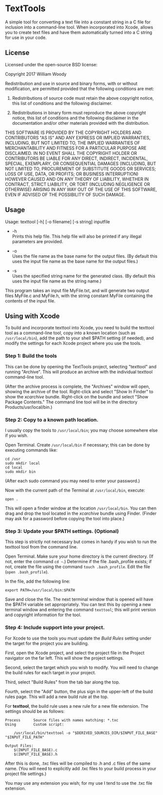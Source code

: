 # TextTools

A simple tool for converting a text file into a constant string in a C file
for inclusion into a command-line tool. When incorporated into Xcode, allows
you to create text files and have them automatically turned into a C string
for use in your code.

## License

Licensed under the open-source BSD license:

Copyright 2017 William Woody

Redistribution and use in source and binary forms, with or without modification,
are permitted provided that the following conditions are met:

1. Redistributions of source code must retain the above copyright notice, this
list of conditions and the following disclaimer.

2. Redistributions in binary form must reproduce the above copyright notice, 
this list of conditions and the following disclaimer in the documentation 
and/or other materials provided with the distribution.

THIS SOFTWARE IS PROVIDED BY THE COPYRIGHT HOLDERS AND CONTRIBUTORS "AS IS" 
AND ANY EXPRESS OR IMPLIED WARRANTIES, INCLUDING, BUT NOT LIMITED TO, THE 
IMPLIED WARRANTIES OF MERCHANTABILITY AND FITNESS FOR A PARTICULAR PURPOSE ARE
DISCLAIMED. IN NO EVENT SHALL THE COPYRIGHT HOLDER OR CONTRIBUTORS BE LIABLE 
FOR ANY DIRECT, INDIRECT, INCIDENTAL, SPECIAL, EXEMPLARY, OR CONSEQUENTIAL 
DAMAGES (INCLUDING, BUT NOT LIMITED TO, PROCUREMENT OF SUBSTITUTE GOODS OR SERVICES; LOSS OF USE, DATA, OR PROFITS; OR BUSINESS INTERRUPTION) HOWEVER 
CAUSED AND ON ANY THEORY OF LIABILITY, WHETHER IN CONTRACT, STRICT LIABILITY, 
OR TORT (INCLUDING NEGLIGENCE OR OTHERWISE) ARISING IN ANY WAY OUT OF THE USE 
OF THIS SOFTWARE, EVEN IF ADVISED OF THE POSSIBILITY OF SUCH DAMAGE.

## Usage

Usage: texttool [-h] [-o filename] [-s string] inputfile

* -h  
    Prints this help file. This help file will also be printed if any illegal
    parameters are provided. 

* -o  
    Uses the file name as the base name for the output files. (By default 
    this uses the input file name as the base name for the output files.) 

* -s  
    Uses the specified string name for the generated class. (By default this 
    uses the input file name as the string name.)

This program takes an input file MyFile.txt, and will generate two output files
MyFile.c and MyFile.h, with the string constant MyFile containing the contents of the input file.

## Using with Xcode

To build and incorporate texttool into Xcode, you need to build the texttool tool as a command-line tool, copy into a known location (such as `/usr/local/bin`), add the path to your shell $PATH setting (if needed), and modify the settings for each Xcode project where you use the tools.

### Step 1: Build the tools

This can be done by opening the TextTools project, selecting "texttool" and running "Archive". This will produce an archive with the individual texttool command-line tool. 

(After the archive process is complete, the "Archives" window will open, showing the archive of the tool. Right-click and select "Show In Finder" to show the *xcarchive* bundle. Right-click on the bundle and select "Show Package Contents." The command line tool will be in the directory Products/usr/local/bin.)

### Step 2: Copy to a known path location.

I usually copy the tools to `/usr/local/bin`; you may choose somewhere else if you wish.

Open Terminal. Create `/usr/local/bin` if necessary; this can be done by executing commands like:

    cd /usr
    sudo mkdir local
    cd local
    sudo mkdir bin

(After each sudo command you may need to enter your password.)

Now with the current path of the Terminal at `/usr/local/bin`, execute:

    open .

This will open a finder window at the location `/usr/local/bin`. You can then drag and drop the tool located in the *xcarchive* bundle using Finder. (Finder may ask for a password before copying the tool into place.)

### Step 3: Update your $PATH settings. (Optional)

This step is strictly not necessary but comes in handy if you wish to run the texttool tool from the command line.

Open Terminal. Make sure your home directory is the current directory. (If not, enter the command `cd ~`.) Determine if the file .bash_profile exists; if not, create the file using the command `touch .bash_profile`. Edit the file (`open .bash_profile`).

In the file, add the following line:

    export PATH=/usr/local/bin:$PATH

Save and close the file. The next terminal window that is opened will have the $PATH variable set appropriately. You can test this by opening a new terminal window and entering the command `texttool`; this will print version and copyright information for the tool.

### Step 4: Include support into your project.

For Xcode to use the tools you must update the *Build Rules* setting under the target for the project you are building.

First, open the Xcode project, and select the project file in the Project navigator on the far left. This will show the project settings.

Second, select the target which you wish to modify. You will need to change the build rules for each target in your project.

Third, select "Build Rules" from the tab bar along the top.

Fourth, select the "Add" button, the plus sign in the upper-left of the build rules page. This will add a new build rule at the top. 

For **texttool**, the build rule uses a new rule for a new file extension. The settings should be as follows:

    Process      Source files with names matching: *.txc
    Using        Custom script:
    
        /usr/local/bin/texttool -o "$DERIVED_SOURCES_DIR/$INPUT_FILE_BASE" "$INPUT_FILE_PATH"
    
    Output Files:
        $(INPUT_FILE_BASE).c
        $(INPUT_FILE_BASE).h

After this is done, .txc files will be compiled to .h and .c files of the same name. (You will need to explicitly add .txc files to your build process in your project file settings.)

You may use any extension you wish; for my use I tend to use the .txc file extension.

